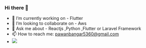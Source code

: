 ### Hi there 👋


- 🔭 I’m currently working on - Flutter
- 👯 I’m looking to collaborate on - Aws
- 💬 Ask me about - Reactjs ,Python ,Flutter or Laravel Framework
- 📫 How to reach me: pawanbangar5360@gmail.com 
- ![](https://komarev.com/ghpvc/?username=pawanbangar&color=green)
